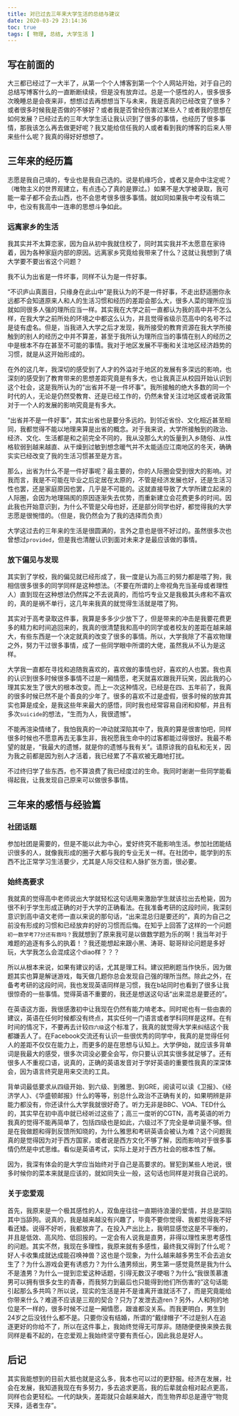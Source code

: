 ```yaml
---
title: 对已过去三年来大学生活的总结与建议
date: 2020-03-29 23:14:36
toc: true
tags: [ 物理, 总结, 大学生活 ]
---
```


## 写在前面的

大三都已经过了一大半了，从第一个个人博客到第一个个人网站开始，对于自己的总结写博客什么的一直断断续续，但是没有放弃过。总是一个感性的人，很多很多次晚睡总是会夜来非，想想过去再想想当下与未来，我是否真的已经改变了很多？或者很多时候我是否做的不够好？或者我是否曾经伤害过某些人？或者我的思想在如何发展？已经过去的三年大学生活让我认识到了很多的事情，也经历了很多事情，那我该怎么再去做更好呢？我又能给信任我的人或者看到我的博客的后来人带来些什么呢？我真的得好好想想了。

## 三年来的经历篇

志愿是我自己填的，专业也是我自己选的。说是机缘巧合，或者又是命中注定呢？（唯物主义的世界观建立，有点违心了真的是罪过。）如果不是大学被录取，我可能一辈子都不会去山西，也不会思考很多很多事情。就如同如果我中考没有填二中，也没有我高中一连串的思想斗争如此。

### 远离家乡的生活

我其实并不太算恋家，因为自从初中我就住校了，同时其实我并不太愿意在家待着，因为各种家庭内部的原因。远离家乡究竟给我带来了什么？这就让我想到了填大学要不要出省这个问题？

我不认为出省是一件坏事，同样不认为是一件好事。

“不识庐山真面目，只缘身在此山中”是我认为的不是一件好事，不走出舒适圈你永远都不会知道原来人和人的生活习惯和经历的差距会那么大，很多人菜的理所应当就如同很多人强的理所应当一样。其实我在大学之前一直都认为我的高中并不怎么样，在我大学之前所处的环境之中都这么认为，并且觉得省级示范高中的名号不过是徒有虚名。但是，当我进入大学之后才发现，我所接受的教育资源在我大学所接触到的别人的经历之中并不算差，甚至于我所认为理所应当的事情在别人的经历之中是根本不存在甚至不可能的事情。我对于地区发展不平衡和关注地区经济趋势的习惯，就是从这开始形成的。

在外的这几年，我深切的感受到了人才的外溢对于地区的发展有多深远的影响，也深刻的感受到了教育带来的思想差距究竟是有多大，也让我真正从校园开始认识到这个社会，这是我所认为的“出省并不是一件坏事”。我所接触的绝大多数的同一个时代的人，无论是仍然受教育、还是已经工作的，仍然未曾关注过地区或者说政策对于一个人的发展的影响究竟是有多大。

“出省并不是一件好事”，其实出省也是要分多远的。到邻近省份、文化相近甚至相同，我都觉得不能以地理来算是出省的概念。对于我来说，大学所接触到的政治、经济、文化、生活都是和之前完全不同的，我从没那么大的饭量到入乡随俗、从性格软弱到越来越直、从干燥到过敏到想念暖气并不太能适应江南地区的冬天，确确实实已经改变了我的生活习惯甚至是方言。

那么，出省为什么不是一件好事呢？最主要的，你的人际圈会受到很大的影响。对我而言，我是不可能在毕业之后定居在太原的，不管是经济发展也好，还是生活习性也罢，还是家庭原因也罢，几乎是不可能的。这就直接导致了大学所建立起来的人际圈，会因为地理隔阂的原因逐渐失去优势，而重新建立会花费更多的时间。因此我也开始意识到，为什么不管是父母也好，还是部分同学也好，都觉得我的大学志愿是很惋惜的。（但是，我仍然会为了我的选择而负责）

大学这过去的三年来的生活是很圆满的，言外之意也是很不好过的。虽然很多次也曾想过`provided`，但是我也清醒认识到面对未来才是最应该做的事情。

### 放下偏见与发现

其实到了学校，我的偏见就已经形成了，我一度是认为高三的努力都是喂了狗，我相信很多很多的同学同样是这种想法。（不要在所谓的上帝视角充当圣母或者理性人）直到现在这种想法仍然挥之不去说真的，而恰巧专业又是我极其头疼和不喜欢的，真的是祸不单行，这几年来我真的就觉得生活就是喂了狗。

其实对于高考录取这件事，我算是多多少少放下了，但是带来的冲击是我要花费更多的精力和时间追回来的，我真的很清楚我和高中的同学或者校友的差距在越来越大，有些东西是一个决定就真的改变了很多的事情。所以，大学我除了不喜欢物理之外，努力干过很多事情，成了一些同学眼中所谓的大佬，虽然我从不认为是这样。

大学我一直都在寻找和追随我喜欢的，喜欢做的事情也好，喜欢的人也罢。我也真的认识到很多时候很多事情不过是一厢情愿，老天就喜欢跟我开玩笑，因此我的心理其实发生了很大的根本改变。而上一次这种情况，已经是在四、五年前了，我真的很多时候已然不是个善良的少年了。很多的喜欢不过是虚假，很多时候的放弃其实也算是成全，是我这些年来最大的感悟，同时我也经常容易自闭和抑郁，并且有多次`suicide`的想法，“生而为人，我很遗憾”。

不能再渲染情绪了，我怕我真的一冲动就深陷其中了，我真的算是很害怕吧，同样很多时候也不愿意再去无事生非，我祝愿我生命中的过客都能过得很好。我最不希望的就是，“我最大的遗憾，就是你的遗憾与我有关”。请原谅我的自私和无关，因为我之前都是因为别人才活着，我已经累了不喜欢被无趣地打扰。

不过终归学了些东西，也不算浪费了我已经度过的生命。我同时谢谢一些同学能看得起我，让我发现自己原来可以做很多事情。

## 三年来的感悟与经验篇

### 社团话题

参加社团是需要的，但是不能以此为中心，爱好终究不能影响生活。参加社团能结识很多的人，就像我形成的圈子大都与我的专业无关一样。在社团中，能学到的东西不比正常学习生活要少，尤其是人际交往和人脉扩张方面，很必要。

### 始终高要求

我就真的觉得高中老师说出大学就轻松这句话用来激励学生就该拉出去枪毙，因为很不利于学生形成正确的对于大学的正确看法。在我准备考研的这段时间，我深刻意识到高中语文老师一直以来说的那句话，“出来混总归是要还的”，真的为自己之前没有形成的习惯和已经放弃的好的习惯而后悔。在知乎上回答了这样的一个问题`初一数学考77分还有救吗？`我就想到了原来我可是以做数学题为乐的啊！我当年对于难题的追逐有多么的执着！？我还能想起来跟小黑、涛哥、聪哥辩论问题是多好玩，大学我怎么会混成这个diao样？？？

所以从根本来说，如果有建议的话，尤其是理工科。建议把刷题当作快乐，因为做题其实也算是解谜游戏，每天做几题你总会发现自己强的理所当然。除此之外，在备考考研的这段时间，我也发现英语同样是习惯，我在b站同时也看到了很多让我很惊奇的一些事情。觉得英语不重要的，我还是想送这句话“出来混总是要还的”。

在英语这方面，我很感激初中让我现在仍然有能力啃老本。同时呢也有一些由衷的建议，英语在任何时候都没有终点，其实任何一门语言或者学科同样是这样。在有时间的情况下，不要再去计较`四六级`这个标准了，我真的就觉得大学来纠结这个我都嫌丢人了。在Facebook交流还有认识一些很优秀的同学中，我真的是觉得任何人的差距不仅仅在能力上，而更多的是在思想与认知上。大学伊始，就应该多背单词是我最大的感受，很多次词没必要全会写，你只要认识其实很多就足够了。还有很多人不重视口语，说真的，正确的英语发音对于学好英语的重要性我真的深深体会，因为语言终究是用来交流的工具。

背单词最低要求从四级开始、到六级、到雅思、到GRE，阅读可以读《卫报》、《经济学人》、《华盛顿邮报》什么的等等，别总什么政治不正确有关的，如果明辨是非能力都没有，你还读什么大学我就很好奇了。听力无非是BBC、VOA、TED什么的，其实早在初中高中就已经听过这些了；高三一度听的CGTN，高考英语的听力我真的觉得不能再简单了，包括四级也是如此，六级过不了完全是单词量不够。但是在我做题和得到反馈所知晓的，为什么雅思和考研英语会被认为难？这个问题我真的是觉得因为对于西方国家，或者说是西方文化不够了解，因而影响对于很多事情仍然是中式思维。看似是英语考试，实际上是对于西方社会的根本性了解。

因为，我深有体会的是大学应当始终对于自己是高要求的。冒犯到某些人地说，很多时候你的菜本来就是应该的，就如同失业一般，这句话也同样是对我自己说的。

### 关于恋爱观

首先，我原来是一个极其感性的人，双鱼座往往一直期待浪漫的爱情，并总是深陷其中当舔狗。说真的，我是越来越没有兴趣了，毕竟不要你觉得、我都觉得我不好看还矮。说得不好听，我都放弃了。在投入产出比上，我明显感觉这是不平衡的，并且是低效、高风险、低回报的。一定会有人说我是直男，非得以理性来思考感性的问题。其实不然，我现在多理性，我原来就有多感性，最终我又得到了什么呢？好人卡收集成就达成能召唤神兽？这也是个现象，为什么越来越多男生不会去追女生了？为什么游戏会更有诱惑力？为什么渣男频出，男生第一感觉竟然是我为什么不是渣男？为什么一提到恋爱这种话题，引得无数汉子哽咽？为什么“我很羡慕渣男可以拥有很多女生的青春，而我努力到最后也只能得到他们所伤害的”这句话能引起那么多共鸣？所以说，现实的生活是并不是谁离开谁就活不了，而是究竟能给你带来什么？难道不应该是三观的契合？只为了发泄去造ren？另外，人和狗的地位是不一样的，很多时候不过是一厢情愿，跟谁都没关系。而我更明白，男生到24岁之后没钱什么都不是。只要你没有结婚，所谓的“戴绿帽子”不过是别人在追逐更好的你给不了，所以在这件事上，我始终觉得无可厚非。随随便便换来换去我同样是看不起的，在恋爱观上我始终坚守要有责任心，因此我总是好人。

## 后记

其实我能想到的目前大抵也就是这么多，我本也可以过的更舒服。经济在发展，社会在发展，我知道我现在有多努力，多去追求更高，我的后辈就会相对起点更高，同样也会更轻松。一代的缺失，差距就只会越来越大，而生物界却总是遵守“物竞天择，适者生存”。
